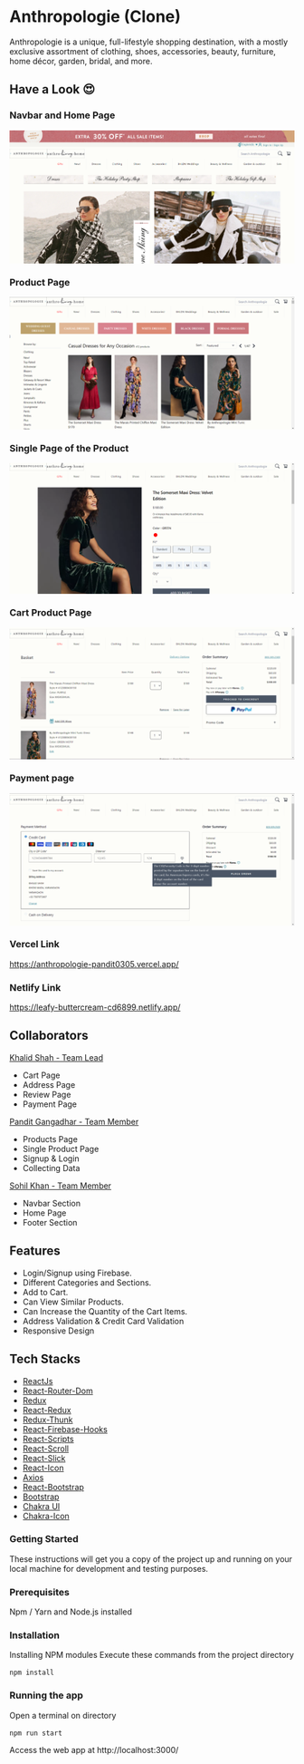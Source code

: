 # Anthropologie (Clone)

Anthropologie is a unique, full-lifestyle shopping destination, with a mostly exclusive assortment of clothing, shoes, accessories, beauty, furniture, home décor, garden, bridal, and more.

## Have a Look 😍
### Navbar and Home Page
<p align="center">
  <img src="./public/anthropologie_01.png" alt='anthropologie_01 image' align="center" />
</p>

### Product Page
<p align="center">
  <img src="./public/anthropologie_02.png" alt='anthropologie_02 image' align="center" />
</p>

### Single Page of the Product
<p align="center">
  <img src="./public/anthropologie_03.png" alt='anthropologie_03 image' align="center" />
</p>

### Cart Product Page
<p align="center">
  <img src="./public/anthropologie_04.png" alt='anthropologie_04 image' align="center" />
</p>

### Payment page
<p align="center">
  <img src="./public/anthropologie_05.png" alt='anthropologie_05 image' align="center" />
</p>

### Vercel Link 
https://anthropologie-pandit0305.vercel.app/

### Netlify   Link
https://leafy-buttercream-cd6899.netlify.app/

## Collaborators
[Khalid Shah - Team Lead](https://github.com/Khalidshah12/) 
*  Cart Page 
*  Address Page 
*  Review Page 
*  Payment Page

[Pandit Gangadhar - Team Member](https://github.com/pandit0305)
*  Products Page
*  Single Product Page
*  Signup & Login
*  Collecting Data

[Sohil Khan - Team Member](https://github.com/sohilweb20)
*  Navbar Section
*  Home Page
*  Footer Section

## Features
*  Login/Signup using Firebase.
*  Different Categories and Sections.
*  Add to Cart.
*  Can View Similar Products.
*  Can Increase the Quantity of the Cart Items.
*  Address Validation & Credit Card Validation
*  Responsive Design

## Tech Stacks

* [ReactJs](https://reactjs.org/)
* [React-Router-Dom](https://www.npmjs.com/package/react-router-dom)
* [Redux](https://www.npmjs.com/package/redux)
* [React-Redux](https://www.npmjs.com/package/react-redux)
* [Redux-Thunk](https://www.npmjs.com/package/redux-thunk)
* [React-Firebase-Hooks](https://www.npmjs.com/package/react-firebase-hooks)
* [React-Scripts](https://www.npmjs.com/package/react-scripts)
* [React-Scroll]([https://localhost:3000](https://www.npmjs.com/package/react-scroll))
* [React-Slick]([https://localhost:3000](https://www.npmjs.com/package/react-slick))
* [React-Icon](https://www.npmjs.com/package/react-icons)
* [Axios](https://www.npmjs.com/package/axios)
* [React-Bootstrap](https://www.npmjs.com/package/react-bootstrap)
* [Bootstrap](https://www.npmjs.com/package/bootstrap)
* [Chakra UI](https://chakra-ui.com/getting-started)
* [Chakra-Icon](https://chakra-ui.com/docs/components/icon)

### Getting Started

These instructions will get you a copy of the project up and running on your local machine for development and testing purposes.

### Prerequisites

Npm / Yarn and Node.js installed

### Installation

Installing NPM modules
Execute these commands from the project directory

```
npm install
```

### Running the app

Open a terminal on directory

```
npm run start
```

Access the web app at http://localhost:3000/
